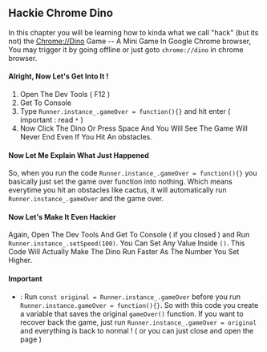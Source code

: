 ## Hackie Chrome Dino

In this chapter you will be learning how to kinda what we call "hack" (but its not) the [Chrome://Dino](chrome://dino) Game -- A Mini Game In Google Chrome browser, You may trigger it by going offline or just goto `chrome://dino` in chrome browser.

#### Alright, Now Let's Get Into It !

1. Open The Dev Tools ( F12 )
2. Get To Console
3. Type `Runner.instance_.gameOver = function(){}` and hit enter ( important : read `*` )
4. Now Click The Dino Or Press Space And You Will See The Game Will Never End Even If You Hit An obstacles.

#### Now Let Me Explain What Just Happened 

So, when you run the code `Runner.instance_.gameOver = function(){}` you basically just set the game over function into nothing. Which means everytime you hit an obstacles like cactus, it will automatically run `Runner.instance_.gameOver` and the game over. 

#### Now Let's Make It Even Hackier 

Again, Open The Dev Tools And Get To Console ( if you closed ) and Run `Runner.instance_.setSpeed(100)`. You Can Set Any Value Inside `()`. This Code Will Actually Make The Dino Run Faster As The Number You Set Higher.

#### Important 

* : Run `const original = Runner.instance_.gameOver` before you run `Runner.instance.gameOver = function(){}`. So with this code you create a variable that saves the original `gameOver()` function. If you want to recover back the game, just run `Runner.instance_.gameOver = original` and everything is back to normal ! ( or you can just close and open the page )
